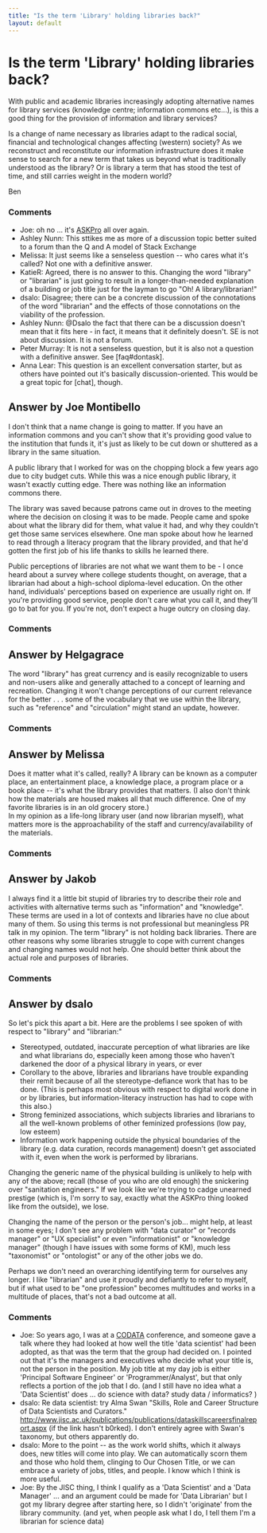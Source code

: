 ```yaml
---
title: "Is the term 'Library' holding libraries back?"
layout: default
---
```

Is the term 'Library' holding libraries back?
=====================
With public and academic libraries increasingly adopting alternative
names for library services (knowledge centre; information commons
etc...), is this a good thing for the provision of information and
library services?

Is a change of name necessary as libraries adapt to the radical social,
financial and technological changes affecting (western) society? As we
reconstruct and reconstitute our information infrastructure does it make
sense to search for a new term that takes us beyond what is
traditionally understood as the library? Or is library a term that has
stood the test of time, and still carries weight in the modern world?

Ben

### Comments ###
* Joe: oh no ... it's
[ASKPro](http://www.libraryjournal.com/article/CA6711116.html) all over
again.
* Ashley Nunn: This sttikes me as more of a discussion topic better suited to a forum
than the Q and A model of Stack Exchange
* Melissa: It just seems like a senseless question -- who cares what it's called?
Not one with a definitive answer.
* KatieR: Agreed, there is no answer to this. Changing the word "library" or
"librarian" is just going to result in a longer-than-needed explanation
of a building or job title just for the layman to go "Oh! A
library/librarian!"
* dsalo: Disagree; there can be a concrete discussion of the connotations of the
word "librarian" and the effects of those connotations on the viability
of the profession.
* Ashley Nunn: @Dsalo the fact that there can be a discussion doesn't mean that it fits
here - in fact, it means that it definitely doesn't. SE is not about
discussion. It is not a forum.
* Peter Murray: It is not a senseless question, but it is also not a question with a
definitive answer. See [faq\#dontask].
* Anna Lear: This question is an excellent conversation starter, but as others have
pointed out it's basically discussion-oriented. This would be a great
topic for [chat], though.


Answer by Joe Montibello
----------------
I don't think that a name change is going to matter. If you have an
information commons and you can't show that it's providing good value to
the institution that funds it, it's just as likely to be cut down or
shuttered as a library in the same situation.

A public library that I worked for was on the chopping block a few years
ago due to city budget cuts. While this was a nice enough public
library, it wasn't exactly cutting edge. There was nothing like an
information commons there.

The library was saved because patrons came out in droves to the meeting
where the decision on closing it was to be made. People came and spoke
about what the library did for them, what value it had, and why they
couldn't get those same services elsewhere. One man spoke about how he
learned to read through a literacy program that the library provided,
and that he'd gotten the first job of his life thanks to skills he
learned there.

Public perceptions of libraries are not what we want them to be - I once
heard about a survey where college students thought, on average, that a
librarian had about a high-school diploma-level education. On the other
hand, individuals' perceptions based on experience are usually right on.
If you're providing good service, people don't care what you call it,
and they'll go to bat for you. If you're not, don't expect a huge outcry
on closing day.

### Comments ###

Answer by Helgagrace
----------------
The word "library" has great currency and is easily recognizable to
users and non-users alike and generally attached to a concept of
learning and recreation. Changing it won't change perceptions of our
current relevance for the better . . . some of the vocabulary that we
use within the library, such as "reference" and "circulation" might
stand an update, however.

### Comments ###

Answer by Melissa
----------------
Does it matter what it's called, really? A library can be known as a
computer place, an entertainment place, a knowledge place, a program
place or a book place -- it's what the library provides that matters. (I
also don't think how the materials are housed makes all that much
difference. One of my favorite libraries is in an old grocery store.)\
 In my opinion as a life-long library user (and now librarian myself),
what matters more is the approachability of the staff and
currency/availability of the materials.

### Comments ###

Answer by Jakob
----------------
I always find it a little bit stupid of libraries try to describe their
role and activities with alternative terms such as "information" and
"knowledge". These terms are used in a lot of contexts and libraries
have no clue about many of them. So using this terms is not professional
but meaningless PR talk in my opinion. The term "library" is not holding
back libraries. There are other reasons why some libraries struggle to
cope with current changes and changing names would not help. One should
better think about the actual role and purposes of libraries.

### Comments ###

Answer by dsalo
----------------
So let's pick this apart a bit. Here are the problems I see spoken of
with respect to "library" and "librarian:"

-   Stereotyped, outdated, inaccurate perception of what libraries are
    like and what librarians do, especially keen among those who haven't
    darkened the door of a physical library in years, or ever
-   Corollary to the above, libraries and librarians have trouble
    expanding their remit because of all the stereotype-defiance work
    that has to be done. (This is perhaps most obvious with respect to
    digital work done in or by libraries, but information-literacy
    instruction has had to cope with this also.)
-   Strong feminized associations, which subjects libraries and
    librarians to all the well-known problems of other feminized
    professions (low pay, low esteem)
-   Information work happening outside the physical boundaries of the
    library (e.g. data curation, records management) doesn't get
    associated with it, even when the work is performed by librarians.

Changing the generic name of the physical building is unlikely to help
with any of the above; recall (those of you who are old enough) the
snickering over "sanitation engineers." If we look like we're trying to
cadge unearned prestige (which is, I'm sorry to say, exactly what the
ASKPro thing looked like from the outside), we lose.

Changing the name of the person or the person's job... might help, at
least in some eyes; I don't see any problem with "data curator" or
"records manager" or "UX specialist" or even "informationist" or
"knowledge manager" (though I have issues with some forms of KM), much
less "taxonomist" or "ontologist" or any of the other jobs we do.

Perhaps we don't need an overarching identifying term for ourselves any
longer. I like "librarian" and use it proudly and defiantly to refer to
myself, but if what used to be "one profession" becomes multitudes and
works in a multitude of places, that's not a bad outcome at all.

### Comments ###
* Joe: So years ago, I was at a [CODATA](http://www.codata.org/) conference,
and someone gave a talk where they had looked at how well the title
'data scientist' had been adopted, as that was the term that the group
had decided on. I pointed out that it's the managers and executives who
decide what your title is, not the person in the position. My job title
at my day job is either 'Principal Software Engineer' or
'Programmer/Analyst', but that only reflects a portion of the job that I
do. (and I still have no idea what a 'Data Scientist' does ... do
science with data? study data / informatics? )
* dsalo: Re data scientist: try Alma Swan "Skills, Role and Career Structure of
Data Scientists and Curators."
http://www.jisc.ac.uk/publications/publications/dataskillscareersfinalreport.aspx
(if the link hasn't b0rked). I don't entirely agree with Swan's
taxonomy, but others apparently do.
* dsalo: More to the point -- as the work world shifts, which it always does, new
titles will come into play. We can automatically scorn them and those
who hold them, clinging to Our Chosen Title, or we can embrace a variety
of jobs, titles, and people. I know which I think is more useful.
* Joe: By the JISC thing, I think I qualify as a 'Data Scientist' and a 'Data
Manager' ... and an argument could be made for 'Data Librarian' but I
got my library degree after starting here, so I didn't 'originate' from
the library community. (and yet, when people ask what I do, I tell them
I'm a librarian for science data)

